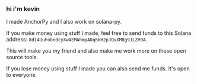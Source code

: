 ### hi i'm kevin

<!--
**kevinheavey/kevinheavey** is a ✨ _special_ ✨ repository because its `README.md` (this file) appears on your GitHub profile.

Here are some ideas to get you started:

- 🔭 I’m currently working on ...
- 🌱 I’m currently learning ...
- 👯 I’m looking to collaborate on ...
- 🤔 I’m looking for help with ...
- 💬 Ask me about ...
- 📫 How to reach me: ...
- 😄 Pronouns: ...
- ⚡ Fun fact: ...
-->

I made AnchorPy and I also work on solana-py.

If you make money using stuff I made, feel free to send funds to this Solana address: `8d14UuFobedcyXwAEMAhmpADq6kH2pJQvXMBg9JLZH9A`.

This will make you my friend and also make me work more on these open source tools.

If you lose money using stuff I made you can also send me funds. It's open to everyone.
